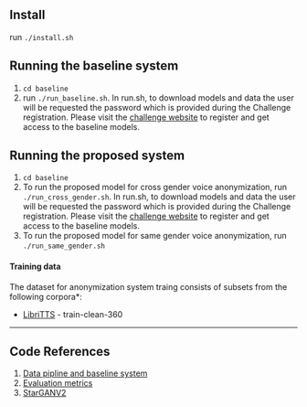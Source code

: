 ## Install
run `./install.sh`

## Running the baseline system
1. `cd baseline` 
2. run `./run_baseline.sh`. In run.sh, to download models and data the user will be requested the password which is provided during the Challenge registration. Please visit the [challenge website](https://www.voiceprivacychallenge.org/) to register and get access to the baseline models.

## Running the proposed system
1. `cd baseline` 
2. To run the proposed model for cross gender voice anonymization, run `./run_cross_gender.sh`. In run.sh, to download models and data the user will be requested the password which is provided during the Challenge registration. Please visit the [challenge website](https://www.voiceprivacychallenge.org/) to register and get access to the baseline models.
3. To run the proposed model for same gender voice anonymization, run `./run_same_gender.sh`

#### Training data
The dataset for anonymization system traing consists of subsets from the following corpora*:
* [LibriTTS](http://www.openslr.org/60/) - train-clean-360
---------------------------------------------------------------------------

## Code References
1. [Data pipline and baseline system](https://github.com/Voice-Privacy-Challenge/Voice-Privacy-Challenge-2020)
2. [Evaluation metrics](https://github.com/Voice-Privacy-Challenge/Voice-Privacy-Challenge-2022)
3. [StarGANV2](https://github.com/clovaai/stargan-v2)
